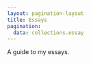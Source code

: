 ```yaml
---
layout: pagination-layout
title: Essays
pagination:
  data: collections.essay
---
```


A guide to my essays.

